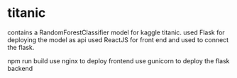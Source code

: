 # titanic
contains a RandomForestClassifier model for kaggle titanic.
used Flask for deploying the model as api
used ReactJS for front end and used to connect the flask.


npm run build
use nginx to deploy frontend
use gunicorn to deploy the flask backend
